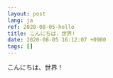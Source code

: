 ```yaml
---
layout: post
lang: ja
ref: 2020-08-05-hello
title: こんにちは，世界!
date: 2020-08-05 16:12:07 +0900
tags: []
---
```


こんにちは、世界！